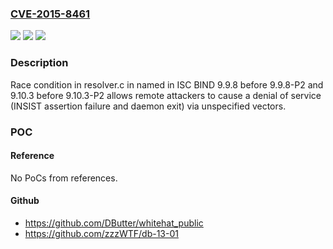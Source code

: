 ### [CVE-2015-8461](https://cve.mitre.org/cgi-bin/cvename.cgi?name=CVE-2015-8461)
![](https://img.shields.io/static/v1?label=Product&message=n%2Fa&color=blue)
![](https://img.shields.io/static/v1?label=Version&message=n%2Fa&color=blue)
![](https://img.shields.io/static/v1?label=Vulnerability&message=n%2Fa&color=brighgreen)

### Description

Race condition in resolver.c in named in ISC BIND 9.9.8 before 9.9.8-P2 and 9.10.3 before 9.10.3-P2 allows remote attackers to cause a denial of service (INSIST assertion failure and daemon exit) via unspecified vectors.

### POC

#### Reference
No PoCs from references.

#### Github
- https://github.com/DButter/whitehat_public
- https://github.com/zzzWTF/db-13-01

